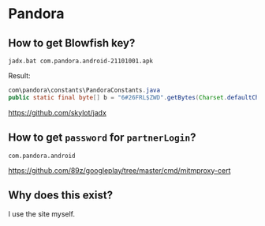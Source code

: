 # Pandora

## How to get Blowfish key?

~~~
jadx.bat com.pandora.android-21101001.apk
~~~

Result:

~~~java
com\pandora\constants\PandoraConstants.java
public static final byte[] b = "6#26FRL$ZWD".getBytes(Charset.defaultCharset());
~~~

https://github.com/skylot/jadx

## How to get `password` for `partnerLogin`?

~~~
com.pandora.android
~~~

https://github.com/89z/googleplay/tree/master/cmd/mitmproxy-cert

## Why does this exist?

I use the site myself.
